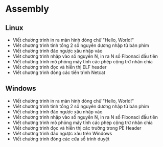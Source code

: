 # Assembly
## Linux
* Viết chương trình in ra màn hình dòng chữ "Hello, World!"
* Viết chương trình tính tổng 2 số nguyên dương nhập từ bàn phím
* Viết chương trình đảo ngược xâu nhập vào
* Viết chương trình nhập vào số nguyên N, in ra N số Fibonaci đầu tiên
* Viết chương trình mô phỏng máy tính các phép cộng trừ nhân chia
* Viết chương trình đọc và hiển thị ELF header
* Viết chương trình đóng các tiến trình Netcat
## Windows
* Viết chương trình in ra màn hình dòng chữ "Hello, World!"
* Viết chương trình tính tổng 2 số nguyên dương nhập từ bàn phím
* Viết chương trình đảo ngược xâu nhập vào
* Viết chương trình nhập vào số nguyên N, in ra N số Fibonaci đầu tiên
* Viết chương trình mô phỏng máy tính các phép cộng trừ nhân chia
* Viết chương trình đọc và hiển thị các trường trong PE Header
* Viết chương trình đảo ngược xâu trên Windows
* Viết chương trình đóng các cửa sổ trình duyệt
